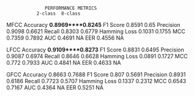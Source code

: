 	              PERFORMANCE METRICS	
		       2-class	8-class
MFCC	Accuracy	**0.8969****0.8245**
	F1 Score	0.8591	0.65
	Precision	0.9098	0.6621
	Recall	        0.8303	0.6779
	Hamming Loss	0.1031	0.1755
	MCC	        0.7359	0.7892
	AUC	        0.4691	NA
	EER	        0.4556	NA

LFCC	Accuracy	**0.9109****0.8273**
	F1 Score	0.8831	0.6495
	Precision	0.9087	0.6974
	Recall	        0.8646	0.6628
	Hamming Loss	0.0891	0.1727
	MCC	        0.772	0.7933
	AUC	        0.4841	NA
	EER	        0.4633	NA

GFCC	Accuracy	0.8663	0.7688
	F1 Score	0.807	0.5691
	Precision	0.8931	0.6186
	Recall	        0.7723	0.5707
	Hamming Loss	0.1337	0.2312
	MCC	        0.6543	0.7167
	AUC	        0.4364	NA
	EER	        0.5251	NA		
